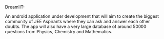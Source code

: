 DreamIIT: 


An android application under development that will aim to create the biggest community of JEE Aspirants where they can ask and answer each other doubts.
The app will also have a very large database of around 50000 questions from Physics, Chemistry and Mathematics.
